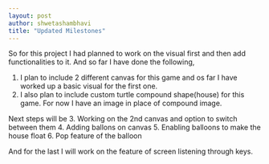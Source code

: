 ```yaml
---
layout: post
author: shwetashambhavi
title: "Updated Milestones"
---
```


So for this project I had planned to work on the visual first and then add functionalities to it. And so far I have done the following,

1. I plan to include 2 different canvas for this game and os far I have worked up a basic visual for the first one.
2. I also plan to include custom turtle compound shape(house) for this game. For now I have an image in place of compound image.

Next steps will be 
3. Working on the 2nd canvas and option to switch between them 
4. Adding ballons on canvas
5. Enabling balloons to make the house float 
6. Pop feature of the balloon


And for the last I will work on the feature of screen listening through keys. 
